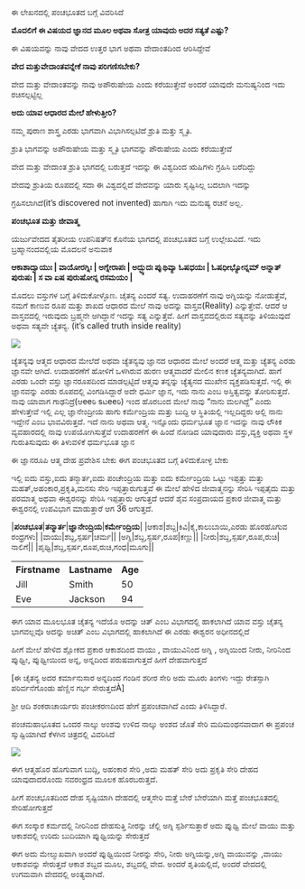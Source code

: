 ಈ ಲೇಖನದಲ್ಲಿ ಪಂಚಭೂತದ ಬಗ್ಗೆ ವಿವರಿಸಿದೆ

**ಮೊದಲಿಗೆ ಈ ವಿಷಯದ ಜ್ಞಾನದ  ಮೂಲ ಅಥವಾ ಸೋತ್ರ ಯಾವುದು ಅದರ ಸತ್ಯತೆ ಎಷ್ಟು?**

ಈ ವಿಷಯವನ್ನು ನಾವು ವೇದದ ಉತ್ತರ ಭಾಗ ಅಥವಾ ವೇದಾಂತದಿಂದ ಆರಿಸಿದ್ದೇವೆ

**ವೇದ ಮತ್ತುವೇದಾಂತವನ್ನೇಕೆ ನಾವು ಪರಿಗಣಿಸಬೇಕು?**

ವೇದ ಮತ್ತು ವೇದಾಂತವನ್ನು ನಾವು ಅಪೌರುಷೇಯ ಎಂದು ಕರೆಯುತ್ತೇವೆ ಅಂದರೆ ಯಾವುದೇ ಮನುಷ್ಯನಿಂದ ಇದು ರಚಿಸಲ್ಪಟ್ಟಿಲ್ಲ

**ಅದು ಯಾವ ಆಧಾರದ ಮೇಲೆ ಹೇಳುತ್ತೀರಿ?**

ನಮ್ಮ ಪುರಾಣ ಶಾಸ್ತ್ರ ಎರಡು ಭಾಗವಾಗಿ ವಿಭಾಗಿಸಲ್ಪಟಿದೆ ಶ್ರುತಿ ಮತ್ತು ಸ್ಮೃತಿ.  

ಶ್ರುತಿ ಭಾಗವನ್ನು ಅಪೌರುಷೇಯ ಮತ್ತು ಸ್ಮೃತಿ ಭಾಗವನ್ನು ಪೌರುಷೇಯ ಎಂದು ಕರೆಯುತ್ತೇವೆ 

ವೇದ ಮತ್ತು ವೇದಾಂತ ಶ್ರುತಿ ಭಾಗದಲ್ಲಿ ಬರುತ್ತದೆ ಇದನ್ನು ಈ ವಿಶ್ವದಿಂದ ಋಷಿಗಳು ಗ್ರಹಿಸಿ ಬರೆದಿದ್ದು 

ವೇದವು ಶ್ರುತಿಯ ರೂಪದಲ್ಲಿ ಸದಾ ಈ  ವಿಶ್ವದಲ್ಲಿದೆ ವೇದವನ್ನು ಯಾರು ಸೃಷ್ಟಿಸಿಲ್ಲ ಬದಲಾಗಿ ಇದನ್ನು

ಗ್ರಹಿಸಲಾಗಿದೆ(it’s discovered not invented) ಹಾಗಾಗಿ ಇದು ಮನುಷ್ಯ ರಚನೆ ಅಲ್ಲ.

**ಪಂಚಭೂತ ಮತ್ತು ಜೀವಾತ್ಮ** 

ಯರ್ಜುವೇದದ ತೈತರೀಯ ಉಪನಿಷತ್‍ನ ಕೊನೆಯ ಭಾಗದಲ್ಲಿ ಪಂಚಭೂತದ ಬಗ್ಗೆ ಉಲ್ಲೇಖವಿದೆ. ಇದು ಬ್ರಹ್ಮಾನಂದವಲ್ಲಿಯ ಮೊದಲನೆ ಅನುವಾಕ

**ಆಕಾಶಾದ್ವಾಯುಃ | ವಾಯೋರಗ್ನಿಃ | ಅಗ್ನೇರಾಪಃ | ಅದ್ಭ್ಯುದಃ ಪುೃಥಿವ್ಯಾ ಓಷಧಯಃ | ಓಷಧೀಭ್ಯೋನ್ನಮ್ ಅನ್ನಾತ್ ಪುರುಷಃ | ಸ ವಾ ಏಷ ಪುರುಷೋನ್ನ ರಸಮಯಂ |**

ಮೊದಲು ವಸ್ತುಗಳ ಬಗ್ಗೆ ತಿಳಿದುಕೋಳ್ಳೊಣ. ಚೈತನ್ಯ ಎಂದರೆ ಸತ್ಯ. ಉದಾಹರಣೆಗೆ ನಾವು ಅಗ್ನಿಯನ್ನು ನೋಡುತ್ತೆವೆ, ನಮಗೆ ಕಾಣುವ ರೂಪ ಮತ್ತು ಶಾಖದ ಆಧಾರದ ಮೇಲೆ ನಾವು ಅದನ್ನು ವಾಸ್ತವ(Reality) ಎನ್ನುತ್ತೇವೆ. ಆದರೆ ಆ ವಾಸ್ತವದಲ್ಲಿ ಇರುವುದು ಬ್ರಹ್ಮನೇ ಆಗಿದ್ದಾನೆ ಇದನ್ನು ಸತ್ಯ ಎನ್ನುತ್ತೆವೆ. ಹೀಗೆ ವಾಸ್ತವದಲ್ಲಿರುವ ಸತ್ಯವನ್ನು ತಿಳಿಯುವುದೆ ಅಥವಾ ಸತ್ಯವೇ ಚ್ಯೆತನ್ಯ. (it’s called truth inside reality) 

![](https://lh3.googleusercontent.com/pw/ACtC-3czQLKwhKFBc6emUvwk5ax8dDuW9Ct4Vv7x2779ivFrtYCoGVZSAT0MSh3W1IntYN07O5Zd5SRYPr5ROIebdNt9wziEc0aYGGsUn7hykp04cOGD7vSre-COnNTDdgriNI2VpBL5ap8xIETpu89Wmy9Q=w422-h322-no)

ಚ್ಯೆತನ್ಯವು ಆತ್ಮದ ಆಧಾರದ ಮೇಲೆದೆ ಅಥವಾ ಚ್ಯೆತನ್ಯವು ಜ್ಞಾನದ ಆಧಾರದ ಮೇಲೆ ಅಂದರೆ ಆತ್ಮ ಮತ್ತು ಚ್ಯೆತನ್ಯ ಎರಡು ಜ್ಞಾನವೇ ಆಗಿದೆ. ಉದಾಹರಣೆಗೆ ಹೋಳಿಗೆ ಒಳಗಿರುವ ಹುರಣ ಆತ್ಮವಾದರೆ ಮೇಲಿನ ಕಣಕ ಚ್ಯೆತನ್ಯವಾಗಿದೆ. ಹಾಗೆ ಎರಡು ಒಂದೇ ವಸ್ತು ಜ್ಞಾನರೂಪದಿಂದ ಮಾಡಲ್ಪಟ್ಟಿದೆ ಆತ್ಮವು ತನ್ನನ್ನು ಚ್ಯೆತ್ಯನದ ಮುಖೇನ ವ್ಯಕ್ತಪಡಿಸುತ್ತದೆ. ಇಲ್ಲಿ ಈ ಜ್ಞಾನವನ್ನು ಎರಡು ರೂಪದಲ್ಲಿ ವಿಂಗಡಿಸಿದ್ದಾರೆ ಅದೇ ಧರ್ಮಿ ಜ್ಞಾನ, ಇದು ನಾನು ಎಂಬ ಅಸ್ತಿತ್ವವನ್ನು ತೋರಿಸುತ್ತದೆ. ನಾವು ಯಾವಾಗ ಗಾಢನಿದ್ರೆ(ಆeeಠಿ sಟeeಠಿ) ಇಂದ ಹೊರಬಂದ ಮೇಲೆ ನಾವು “ನಾನು ಮಲಗಿದ್ದೆ” ಎಂದು ಹೇಳುತ್ತೇವೆ ಇಲ್ಲಿ ಎಲ್ಲ ಜ್ಞಾನೇಂದ್ರೀಯ ಹಾಗು ಕರ್ಮೆಂದ್ರಿಯ ಮತ್ತು ಬುದ್ದಿ ಆ ಸ್ಥಿತಿಯಲ್ಲಿ ಇಲ್ಲದಿದ್ದರು ಅಲ್ಲಿ ನಾನು ಇದ್ದೇನೆ ಎಂಬ ಭಾವವಿರುತ್ತದೆ. ಇದೆ ನಾನು ಅಥವಾ ಆತ್ಮ. ಇನ್ನೊಂದು ಧರ್ಮಭೂತ ಜ್ಞಾನ ಇದನ್ನು ನಾವು ಲೌಕಿಕ ವ್ಯವಹಾರದಲ್ಲಿ ನಾವು ಉಪಯೋಗಿಸುತ್ತೆವೆ ಉದಾಹರಣೆಗೆ ಈ ಹಿಂದೆ ನೋಡಿದ ಯಾವುದಾರು ವಸ್ತು,ವ್ಯಕ್ತಿ ಅಥವಾ ಸ್ಥಳ ಗುರುತಿಸುವುದು ಈ ತಿಳುವಳಿಕೆ ಧರ್ಮಭೂತ ಜ್ಞಾನ

ಈ ಜ್ಞಾನರೂಪಿ ಆತ್ಮ ದೇಹ ಪ್ರವೇಶಿಸ ಬೇಕು ಈಗ ಪಂಚಭೂತದ ಬಗ್ಗೆ ತಿಳಿದುಕೋಳ್ಳ ಬೇಕು

ಇಲ್ಲಿ ಐದು ವಸ್ತು,ಐದು ತನ್ಮಾರ್ತ,ಐದು ಪಂಚೇಂದ್ರಿಯ ಮತ್ತು ಐದು ಕರ್ಮೇಂದ್ರಿಯ ಒಟ್ಟು ಇಪ್ಪತ್ತು ಮತ್ತು ಮಹತ್,ಅಹಂಕಾರ,ಪ್ರಕೃತಿ,ಮನಸು ಸೇರಿ ಇಪ್ಪತ್ತಾರುಗುತ್ತವೆ ಈ ಮೇಲೆ ಹೇಳಿದ ಜೀವಾತ್ಮನನ್ನು ಸೇರಿಸಿ ಇಪ್ಪತೈದು ಮತ್ತು ಪರಮಾತ್ಮ ಅಥವಾ ಈಶ್ವರನನ್ನು ಸೇರಿಸಿ ಇಪ್ಪತ್ತಾರು ಆಗುತ್ತದೆ ಆದರೆ ಶೈವ ಸಂಪ್ರದಾಯದ ಪ್ರಕಾರ ಜೀವಾತ್ಮ ಮತ್ತು ಈಶ್ವರನಲ್ಲಿ ಉಪವಿಭಾಗ ಮಾಡುತ್ತಾರೆ ಆಗ 36 ಆಗುತ್ತದೆ.



|**ಪಂಚಭೂತ**|**ತನ್ಮಾರ್ತ**|**ಜ್ಞಾನೇಂದ್ರಿಯ**|**ಕರ್ಮೇಂದ್ರಿಯ**|
|ಆಕಾಶ|ಶಬ್ದ|ಕಿವಿ|ಕೈ,ಕಾಲುಬಾಯಿ,ಎರಡು ಹೊರಹೊಗುವ ರಂಧ್ರಗಳು|
|ವಾಯು|ಶಬ್ದ,ಸ್ಪರ್ಷ|ಚರ್ಮ||
|ಅಗ್ನಿ|ಶಬ್ದ,ಸ್ಪರ್ಷ,ರೂಪ|ಕಣ್ಣು||
|ನೀರು|ಶಬ್ದ,ಸ್ಪರ್ಷ,ರೂಪ,ರುಚಿ|ನಾಲಿಗೆ||
|ಪೃಥ್ವಿ|ಶಬ್ದ,ಸ್ಪರ್ಷ,ರೂಪ,ರುಚಿ,ಗಂಧ|ಮೂಗು||

<table style="width:100%">
  <tr>
    <th>Firstname</th>
    <th>Lastname</th>
    <th>Age</th>
  </tr>
  <tr>
    <td>Jill</td>
    <td>Smith</td>
    <td>50</td>
  </tr>
  <tr>
    <td>Eve</td>
    <td>Jackson</td>
    <td>94</td>
  </tr>
</table>

ಈಗ ಯಾವ ಮೂಲಭೂತ ಚೈತನ್ಯ ಇದೆಯೊ ಅದನ್ನು ಚಿತ್ ಎಂಬ ವಿಭಾಗದಲ್ಲಿ ಹಾಕಲಾಗಿದೆ ಯಾವ ವಸ್ತು ಚೈತನ್ಯ ಭಾಗವಲ್ಲವೊ ಅದನ್ನು ಅಚಿತ್ ಎಂಬ ವಿಭಾಗದಲ್ಲಿ ಹಾಕಲಾಗಿದೆ ಈ ಎರಡು ಈಶ್ವರನ ಅಧೀನದಲ್ಲಿದೆ

ಹೀಗೆ ಮೇಲೆ ಹೇಳಿದ ಶ್ಲೋಕದ ಪ್ರಕಾರ ಆಕಾಶದಿಂದ ವಾಯು , ವಾಯುವಿನಿಂದ ಅಗ್ನಿ , ಅಗ್ನಿಯಿಂದ ನೀರು, ನೀರಿನಿಂದ ಪುೃಥ್ವೀ, ಪುೃಥ್ವೀಯಿಂದ ಅನ್ನ, ಅನ್ನದಿಂದ ಪರುಷವಾಗುತ್ತದೆ ಹೀಗೆ ದೇಹವಾಗುತ್ತದೆ

[ಈ ಚೈತನ್ಯ ಅದರ ಕರ್ಮಾನುಸಾರ ಅನ್ನದಿಂದ ಗಂಡಿನ ಶರೀರ ಸೇರಿ ಅದು ಮೂರು ತಿಂಗಳು ಇದ್ದು ರೇತಸ್ಸಾಗಿ ಪರಿರ್ವನೆಗೊಂಡು ಹೆಣ್ಣಿನ ಗರ್ಭ ಸೇರುತ್ತದೆÀ]

ಶ್ರೀ ಆದಿ ಶಂಕರಾಚಾರ್ಯರು ಪಂಚೀಕರಣದಿಂದ ಹೇಗೆ ಪ್ರಪಂಚವಾಗಿದೆ ಎಂದು ತಿಳಿಸಿದ್ದಾರೆ.

ಪಂಚಮಹಾಭೂತದ ಒಂದರ ನಾಲ್ಕು ಅಂಶವು ಉಳಿದ ನಾಲ್ಕು ಅಂಶದ ಜೊತೆ ಸೇರಿ ಮದಿಮಂಥನವಾದಾಗ ಈ ಪ್ರಪಂಚ ಸುೃಷ್ಟಿಯಾಗಿದೆ ಕೆಳಗಿನ ಚಿತ್ರದಲ್ಲಿ ವಿವರಿಸಿದೆ

![](https://lh3.googleusercontent.com/pw/ACtC-3eziTdh9GBB-2UnWQAyBeu1Ybtza9GTTePnW5FwXpAKlk9A7LMJ0lAppV1JdpACGe2wNPzHN8OxXJUIoo5cQUYs67FEHGqvQqN-Zrqmr61HuI77978QfpJ8fKaBB1vtwOoDK6xpqHHWbjUyYfHjKebU=w818-h252-no)

ಈಗ ಆತ್ಮಹೊರ ಹೊಗುವಾಗ ಬುದ್ದಿ, ಅಹಂಕಾರ ಸೇರಿ ,ಅದು ಮಹತ್ ಸೇರಿ ಅದು ಪ್ರಕೃತಿ ಸೇರಿ ದೇಹದ ಯಾವುದಾದರೊಂದು ನವರಂಧ್ರದ ಮೂಲಕ ಹೊರಬರುತ್ತದೆ.

ಹೀಗೆ ಪಂಚಭೂತದಿಂದ ದೇಹ ಸೃಷ್ಟಿಯಾಗಿ ದೇಹದಲ್ಲಿ ಆತ್ಮಸೇರಿ ಮತ್ತೆ ಬೇರೆ ಬೇರೆಯಾಗಿ ಮತ್ತೆ ಪಂಚಭೂತದಲ್ಲಿ ಸೇರಿಹೋಗುತ್ತದೆ

ಈಗ ಸಂಸ್ಕಾರ ಕರ್ಮದಲ್ಲಿ ನೀರಿನಿಂದ ದೇಹಸುತ್ತಿ ನೀರನ್ನು ಚೆಲ್ಲಿ ಅಗ್ನಿ ಸ್ಪರ್ಶಿಸುತ್ತಾರೆ ಅದು ಪುೃಥ್ವಿ ಮೇಲೆ  ವಾಯು ಮತ್ತು ಆಕಾಶದಲ್ಲಿ ಉರಿದು ಬುದಿಯಾಗಿ  ಪುೃಥ್ವಿಯನ್ನು ಸೇರುತ್ತದೆ

ಈಗ ಅದು ಮೇಲ್ಮುಖವಾಗಿ ಅಂದರೆ ಪುೃಥ್ವಿಯಿಂದ ನೀರನ್ನು ಸೇರಿ, ನೀರು ಅಗ್ನಿಯನ್ನು,ಅಗ್ನಿ ವಾಯುವನ್ನು ,ವಾಯು ಆಕಾಶವನ್ನು ಸೇರುತ್ತದೆ ಆಕಾಶ ಶಬ್ದದ ಮೂಲ, ಶಬ್ದದಲ್ಲಿ ವೇದ. ಅಂದರೆ ಶೃತಿಯಲ್ಲಿದೆ, ಅಂದರೆ ವೇದದಲ್ಲಿ ಉಗಮವಾಗಿ ವೇದದಲ್ಲಿ ಅಂತ್ಯವಾಗಿದೆ.




